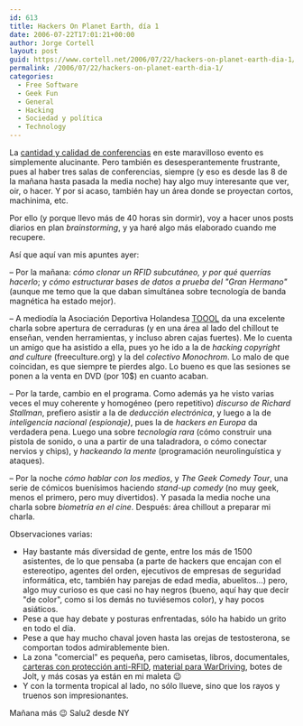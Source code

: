 ```yaml
---
id: 613
title: Hackers On Planet Earth, dí­a 1
date: 2006-07-22T17:01:21+00:00
author: Jorge Cortell
layout: post
guid: https://www.cortell.net/2006/07/22/hackers-on-planet-earth-dia-1/
permalink: /2006/07/22/hackers-on-planet-earth-dia-1/
categories:
  - Free Software
  - Geek Fun
  - General
  - Hacking
  - Sociedad y polí­tica
  - Technology
---
```

La <a title="Conferencias" target="_blank" href="https://www.hopenumbersix.net/speakers.html#Grid">cantidad y calidad de conferencias</a> en este maravilloso evento es simplemente alucinante. Pero también es desesperantemente frustrante, pues al haber tres salas de conferencias, siempre (y eso es desde las 8 de la mañana hasta pasada la media noche) hay algo muy interesante que ver, oir, o hacer. Y por si acaso, también hay un área donde se proyectan cortos, machinima, etc.

Por ello (y porque llevo más de 40 horas sin dormir), voy a hacer unos posts diarios en plan _brainstorming_, y ya haré algo más elaborado cuando me recupere.

Así­ que aquí­ van mis apuntes ayer:

– Por la mañana: _cómo clonar un RFID subcutáneo, y por qué querrí­as hacerlo_; y _cómo estructurar bases de datos a prueba del "Gran Hermano"_ (aunque me temo que la que daban simultánea sobre tecnologí­a de banda magnética ha estado mejor).
  
– A mediodí­a la Asociación Deportiva Holandesa <a title="TOOOL" target="_blank" href="https://www.toool.nl/index-eng.php">TOOOL</a> da una excelente charla sobre apertura de cerraduras (y en una área al lado del chillout te enseñan, venden herramientas, y incluso abren cajas fuertes). Me lo cuenta un amigo que ha asistido a ella, pues yo he ido a la de _hacking copyright and culture_ (freeculture.org) y la del _colectivo Monochrom_. Lo malo de que coincidan, es que siempre te pierdes algo. Lo bueno es que las sesiones se ponen a la venta en DVD (por 10$) en cuanto acaban.

– Por la tarde, cambio en el programa. Como además ya he visto varias veces el muy coherente y homogéneo (pero repetitivo) _discurso de Richard Stallman_, prefiero asistir a la de _deducción electrónica_, y luego a la de _inteligencia nacional (espionaje)_, pues la de _hackers en Europa_ da verdadera pena. Luego una sobre _tecnologí­a rara_ (cómo construir una pistola de sonido, o una a partir de una taladradora, o cómo conectar nervios y chips), y _hackeando la mente_ (programación neurolinguí­stica y ataques).

– Por la noche _cómo hablar con los medios_, y _The Geek Comedy Tour_, una serie de cómicos buení­simos haciendo _stand-up comedy_ (no muy geek, menos el primero, pero muy divertidos). Y pasada la media noche una charla sobre _biometrí­a en el cine_. Después: área chillout a preparar mi charla.

Observaciones varias:

  * Hay bastante más diversidad de gente, entre los más de 1500 asistentes, de lo que pensaba (a parte de hackers que encajan con el estereotipo, agentes del orden, ejecutivos de empresas de seguridad informática, etc, también hay parejas de edad media, abuelitos...) pero, algo muy curioso es que casi no hay negros (bueno, aquí­ hay que decir "de color", como si los demás no tuviésemos color), y hay pocos asiáticos.
  * Pese a que hay debate y posturas enfrentadas, sólo ha habido un grito en todo el dí­a.
  * Pese a que hay mucho chaval joven hasta las orejas de testosterona, se comportan todos admirablemente bien.
  * La zona "comercial" es pequeña, pero camisetas, libros, documentales, <a target="_blank" title="Carteras anti-RFID" href="https://www.DIFRWear.com">carteras con protección anti-RFID</a>, <a target="_blank" title="WarDrivingWorld.com" href="https://www.WarDrivingWorld.com">material para WarDriving</a>, botes de Jolt, y más cosas ya están en mi maleta 😉
  * Y con la tormenta tropical al lado, no sólo llueve, sino que los rayos y truenos son impresionantes.

Mañana más 😉 Salu2 desde NY